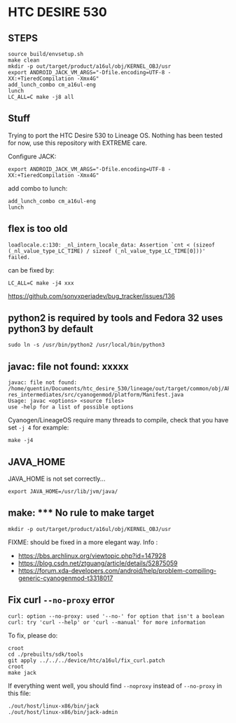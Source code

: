# HTC DESIRE 530


## STEPS

```
source build/envsetup.sh
make clean
mkdir -p out/target/product/a16ul/obj/KERNEL_OBJ/usr
export ANDROID_JACK_VM_ARGS="-Dfile.encoding=UTF-8 -XX:+TieredCompilation -Xmx4G"
add_lunch_combo cm_a16ul-eng
lunch
LC_ALL=C make -j8 all
```

## Stuff

Trying to port the HTC Desire 530 to Lineage OS.
Nothing has been tested for now, use this repository with EXTREME care.


Configure JACK:

```
export ANDROID_JACK_VM_ARGS="-Dfile.encoding=UTF-8 -XX:+TieredCompilation -Xmx4G"
```

add combo to lunch:

```
add_lunch_combo cm_a16ul-eng
lunch
```


## flex is too old

```
loadlocale.c:130: _nl_intern_locale_data: Assertion `cnt < (sizeof (_nl_value_type_LC_TIME) / sizeof (_nl_value_type_LC_TIME[0]))' failed.
```

can be fixed by:

```
LC_ALL=C make -j4 xxx
```

https://github.com/sonyxperiadev/bug_tracker/issues/136


## python2 is required by tools and Fedora 32 uses python3 by default

```
sudo ln -s /usr/bin/python2 /usr/local/bin/python3
```

## javac: file not found: xxxxx

```
javac: file not found: /home/quentin/Documents/htc_desire_530/lineage/out/target/common/obj/APPS/org.cyanogenmod.platform-res_intermediates/src/cyanogenmod/platform/Manifest.java
Usage: javac <options> <source files>
use -help for a list of possible options
```

Cyanogen/LineageOS require many threads to compile, check that you have set `-j 4` for example:

```
make -j4
```

## JAVA\_HOME

JAVA\_HOME is not set correctly...

```
export JAVA_HOME=/usr/lib/jvm/java/
```

## make: \*\*\* No rule to make target

```
mkdir -p out/target/product/a16ul/obj/KERNEL_OBJ/usr
```

FIXME: should be fixed in a more elegant way.
Info :
  - https://bbs.archlinux.org/viewtopic.php?id=147928
  - https://blog.csdn.net/ztguang/article/details/52875059
  - https://forum.xda-developers.com/android/help/problem-compiling-generic-cyanogenmod-t3318017

## Fix curl `--no-proxy` error

```
curl: option --no-proxy: used '--no-' for option that isn't a boolean
curl: try 'curl --help' or 'curl --manual' for more information
```

To fix, please do:

```
croot
cd ./prebuilts/sdk/tools
git apply ../../../device/htc/a16ul/fix_curl.patch
croot
make jack
```

If everything went well, you should find `--noproxy` instead of `--no-proxy` in this file:

```
./out/host/linux-x86/bin/jack
./out/host/linux-x86/bin/jack-admin
```
